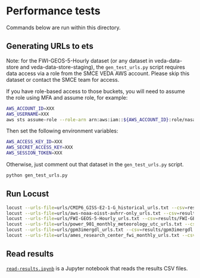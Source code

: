 # Performance tests

Commands below are run within this directory.

## Generating URLs to ets

Note: for the FWI-GEOS-5-Hourly dataset (or any dataset in veda-data-store and veda-data-store-staging), the `gen_test_urls.py` script requires data access via a role from the SMCE VEDA AWS account. Please skip this dataset or contact the SMCE team for access.

If you have role-based access to those buckets, you will need to assume the role using MFA and assume role, for example:

```bash
AWS_ACCOUNT_ID=XXX
AWS_USERNAME=XXX
aws sts assume-role --role-arn arn:aws:iam::${AWS_ACCOUNT_ID}:role/nasa-veda-prod --role-session-name aimees-session --serial-number arn:aws:iam::${AWS_ACCOUNT_ID}:mfa/${AWS_USERNAME} --token-code REPLACE_ME
```

Then set the following environment variables:

```bash
AWS_ACCESS_KEY_ID=XXX
AWS_SECRET_ACCESS_KEY=XXX
AWS_SESSION_TOKEN=XXX
```

Otherwise, just comment out that dataset in the `gen_test_urls.py` script.

```bash
python gen_test_urls.py
```

## Run Locust

```bash
locust --urls-file=urls/CMIP6_GISS-E2-1-G_historical_urls.txt --csv=results/cmip6
locust --urls-file=urls/aws-noaa-oisst-avhrr-only_urls.txt --csv=results/noaa-oisst
locust --urls-file=urls/FWI-GEOS-5-Hourly_urls.txt --csv=results/FWI-GEOS
locust --urls-file=urls/power_901_monthly_meteorology_utc_urls.txt --csv=results/power_meteorology
locust --urls-file=urls/gpm3imergdl_urls.txt --csv=results/gpm3imergdl
locust --urls-file=urls/ames_research_center_fwi_monthly_urls.txt --csv=results/ames_research_center_fwi_monthly
```

## Read results

[`read-results.ipynb`](./read-results.ipynb) is a Jupyter notebook that reads the results CSV files.

